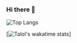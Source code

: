 ### Hi there 👋
![Top Langs](https://github-readme-stats.vercel.app/api/top-langs/?username=Talol-efron&layout=compact)

[![Talol's wakatime stats](https://github-readme-stats.vercel.app/api/wakatime?username=Talol-efron)]

<!--
**Talol-efron/Talol-efron** is a ✨ _special_ ✨ repository because its `README.md` (this file) appears on your GitHub profile.

Here are some ideas to get you started:

- 🔭 I’m currently working on ...
- 🌱 I’m currently learning ...
- 👯 I’m looking to collaborate on ...
- 🤔 I’m looking for help with ...
- 💬 Ask me about ...
- 📫 How to reach me: ...
- 😄 Pronouns: ...
- ⚡ Fun fact: ...
-->
